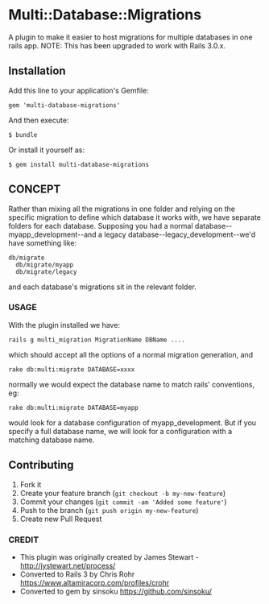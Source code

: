 # Multi::Database::Migrations

A plugin to make it easier to host migrations for multiple databases in one rails app.  NOTE: This has been upgraded to work with Rails 3.0.x.

## Installation

Add this line to your application's Gemfile:

    gem 'multi-database-migrations'

And then execute:

    $ bundle

Or install it yourself as:

    $ gem install multi-database-migrations

## CONCEPT

Rather than mixing all the migrations in one folder and relying on the specific migration to define which database it works with, we have separate folders for each database. Supposing you had a normal database--myapp\_development--and a legacy database--legacy\_development--we'd have something like:

    db/migrate
      db/migrate/myapp
      db/migrate/legacy

and each database's migrations sit in the relevant folder.

### USAGE

With the plugin installed we have:

    rails g multi_migration MigrationName DBName ....

which should accept all the options of a normal migration generation, and

    rake db:multi:migrate DATABASE=xxxx

normally we would expect the database name to match rails' conventions, eg:

    rake db:multi:migrate DATABASE=myapp

would look for a database configuration of myapp\_development. But if you specify a full database name, we will look for a configuration with a matching database name.


## Contributing

1. Fork it
2. Create your feature branch (`git checkout -b my-new-feature`)
3. Commit your changes (`git commit -am 'Added some feature'`)
4. Push to the branch (`git push origin my-new-feature`)
5. Create new Pull Request

### CREDIT

* This plugin was originally created by James Stewart - http://jystewart.net/process/
* Converted to Rails 3 by Chris Rohr https://www.altamiracorp.com/profiles/crohr
* Converted to gem by sinsoku https://github.com/sinsoku/
